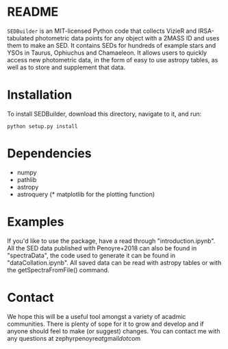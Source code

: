 # README #

`SEDBuilder` is an MIT-licensed Python code that collects VizieR and IRSA-tabulated photometric data points for any object with a 2MASS ID and uses them to make an SED. It contains SEDs for hundreds of example stars and YSOs in Taurus, Ophiuchus and Chamaeleon. It allows users to quickly access new photometric data, in the form of easy to use astropy tables, as well as to store and supplement that data.

# Installation #

To install SEDBuilder, download this directory, navigate to it, and run:

`python setup.py install`

# Dependencies #
* numpy
* pathlib
* astropy
* astroquery
(* matplotlib for the plotting function)

# Examples #

If you'd like to use the package, have a read through "introduction.ipynb". All the SED data published with Penoyre+2018 can also be found in "spectraData", the code used to generate it can be found in "dataCollation.ipynb". All saved data can be read with astropy tables or with the getSpectraFromFile() command.

# Contact #

We hope this will be a useful tool amongst a variety of acadmic communities. There is plenty of sope for it to grow and develop and if anyone should feel to make (or suggest) changes. You can contact me with any questions at zephyrpenoyre*at*gmail*dot*com
